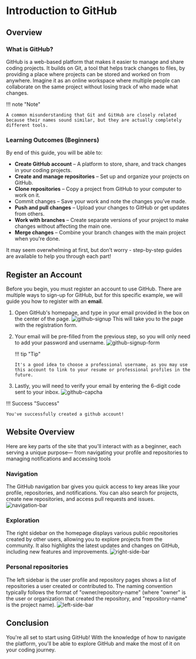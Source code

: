 # Introduction to GitHub

## Overview

### What is GitHub?

GitHub is a web-based platform that makes it easier to manage and share coding projects. It builds on Git, a tool that helps track changes to files, by providing a place where projects can be stored and worked on from anywhere. Imagine it as an online workspace where multiple people can collaborate on the same project without losing track of who made what changes.

!!! note "Note"

    A common misunderstanding that Git and GitHub are closely related because their names sound similar, but they are actually completely different tools.

### Learning Outcomes (Beginners)

By end of this guide, you will be able to:

- **Create GitHub account** – A platform to store, share, and track changes in your coding projects.
- **Create and manage repositories** – Set up and organize your projects on GitHub.
- **Clone repositories** – Copy a project from GitHub to your computer to work on it.
- Commit changes – Save your work and note the changes you’ve made.
- **Push and pull changes** – Upload your changes to GitHub or get updates from others.
- **Work with branches** – Create separate versions of your project to make changes without affecting the main one.
- **Merge changes** – Combine your branch changes with the main project when you're done.

It may seem overwhelming at first, but don’t worry - step-by-step guides are available to help you through each part!

## Register an Account

Before you begin, you must register an account to use GitHub. There are multiple ways to sign-up for GitHub, but for this specific example, we will guide you how to register with an **email**.

1.  Open GitHub's homepage, and type in your email provided in the box on the center of the page.
    ![github-signup](assets/images/sign-up-github.jpg)
    This will take you to the page with the registration form.

2.  Your email will be pre-filled from the previous step, so you will only need to add your password and username.
    ![github-signup-form](assets/images/sign-up-github-form.jpg)

    !!! tip "Tip"

        It's a good idea to choose a professional username, as you may use this account to link to your resume or professional profiles in the future.

3.  Lastly, you will need to verify your email by entering the 6-digit code sent to your inbox.
    ![github-capcha](assets/images/sign-up-confirmation.jpg)

!!! Success "Success"

    You've successfully created a github account!

## Website Overview

Here are key parts of the site that you'll interact with as a beginner, each serving a unique purpose— from navigating your profile and repositories to managing notifications and accessing tools

### Navigation

The GitHub navigation bar gives you quick access to key areas like your profile, repositories, and notifications. You can also search for projects, create new repositories, and access pull requests and issues.
![navigation-bar](assets/images/navigation-bar.jpg)

### Exploration

The right sidebar on the homepage displays various public repositories created by other users, allowing you to explore projects from the community. It also highlights the latest updates and changes on GitHub, including new features and improvements.
![right-side-bar](assets/images//right-side-homepage.jpg)

### Personal repositories

The left sidebar is the user profile and repository pages shows a list of repositories a user created or contributed to. The naming convention typically follows the format of "owner/repository-name" (where "owner" is the user or organization that created the repository, and "repository-name" is the project name).
![left-side-bar](assets/images/left-side-bar.jpg)

## Conclusion

You're all set to start using GitHub! With the knowledge of how to navigate the platform, you'll be able to explore GitHub and make the most of it on your coding journey.
